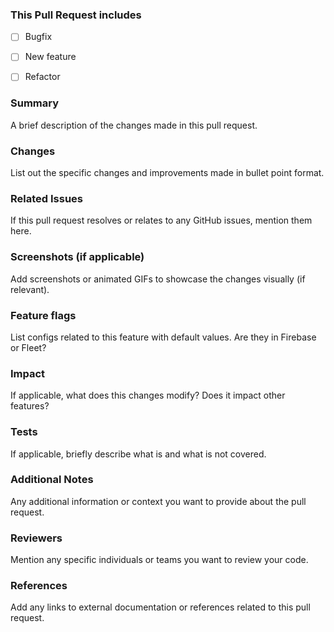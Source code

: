 ### This Pull Request includes
- [ ] Bugfix

- [ ] New feature

- [ ] Refactor

### Summary
A brief description of the changes made in this pull request.

### Changes
List out the specific changes and improvements made in bullet point format.

### Related Issues
If this pull request resolves or relates to any GitHub issues, mention them here.

### Screenshots (if applicable)
Add screenshots or animated GIFs to showcase the changes visually (if relevant).

### Feature flags
List configs related to this feature with default values. Are they in Firebase or Fleet?

### Impact
If applicable, what does this changes modify? Does it impact other features?

### Tests
If applicable, briefly describe what is and what is not covered.

### Additional Notes
Any additional information or context you want to provide about the pull request.

### Reviewers
Mention any specific individuals or teams you want to review your code.

### References
Add any links to external documentation or references related to this pull request.